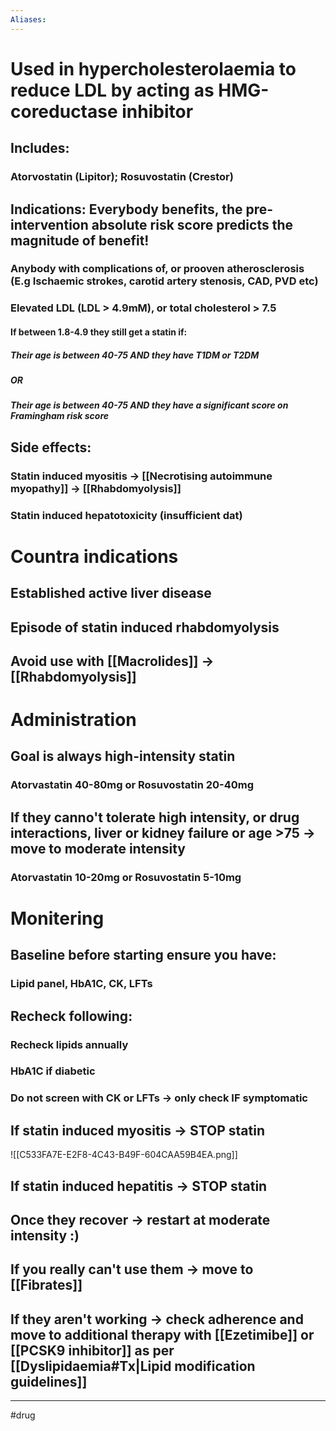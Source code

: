 ```yaml
---
Aliases:
---
```

# Used in hypercholesterolaemia to reduce LDL by acting as HMG-coreductase inhibitor
## Includes:
### Atorvostatin (Lipitor); Rosuvostatin (Crestor)
## Indications: Everybody benefits, the pre-intervention absolute risk score predicts the magnitude of benefit! 
### Anybody with complications of, or prooven atherosclerosis (E.g Ischaemic strokes, carotid artery stenosis, CAD, PVD etc)
### Elevated LDL (LDL > 4.9mM), or total cholesterol > 7.5
#### If between 1.8-4.9 they still get a statin if:
##### Their age is between 40-75 AND they have T1DM or T2DM
##### OR
##### Their age is between 40-75 AND they have a significant score on Framingham risk score
## Side effects:
### Statin induced myositis -> [[Necrotising autoimmune myopathy]] -> [[Rhabdomyolysis]]
### Statin induced hepatotoxicity (insufficient dat)
# Countra indications
## Established active liver disease
## Episode of statin induced rhabdomyolysis
## Avoid use with [[Macrolides]] -> [[Rhabdomyolysis]]
# Administration 
## Goal is always high-intensity statin 
### Atorvastatin 40-80mg or Rosuvostatin 20-40mg
## If they canno't tolerate high intensity, or drug interactions, liver or kidney failure or age >75 -> move to moderate intensity
### Atorvastatin 10-20mg or Rosuvostatin 5-10mg
# Monitering
## Baseline before starting ensure you have:
### Lipid panel, HbA1C, CK, LFTs
## Recheck following:
### Recheck lipids annually
### HbA1C if diabetic
### Do not screen with CK or LFTs -> only check IF symptomatic
## If statin induced myositis -> STOP statin
![[C533FA7E-E2F8-4C43-B49F-604CAA59B4EA.png]]
## If statin induced hepatitis -> STOP statin
## Once they recover -> restart at moderate intensity :) 
## If you really can't use them -> move to [[Fibrates]]
## If they aren't working -> check adherence and move to additional therapy with [[Ezetimibe]] or [[PCSK9 inhibitor]] as per [[Dyslipidaemia#Tx|Lipid modification guidelines]]
---
#drug 